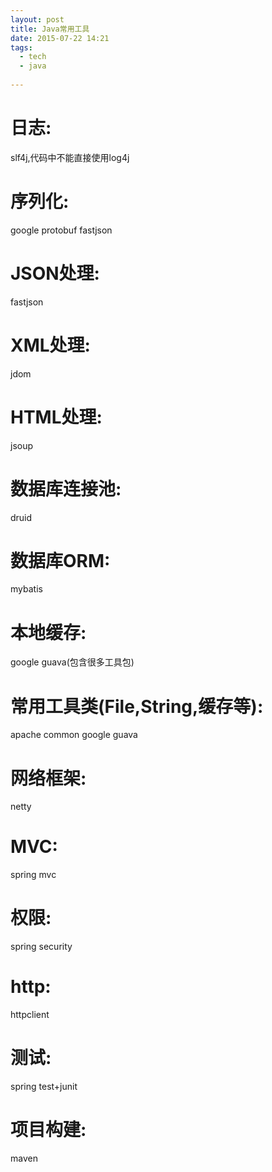 ```yaml
---
layout: post
title: Java常用工具
date: 2015-07-22 14:21
tags:
  - tech
  - java
  
---
```


日志:
====
slf4j,代码中不能直接使用log4j

序列化:
====
google protobuf
fastjson

JSON处理:
====
fastjson

XML处理:
====
jdom

HTML处理:
====
jsoup

数据库连接池:
====
druid

数据库ORM:
====
mybatis

本地缓存:
====
google guava(包含很多工具包)

常用工具类(File,String,缓存等):
====
apache common
google guava

网络框架:
====
netty

MVC:
====
spring mvc

权限:
====
spring security

http:
====
httpclient

测试:
====
spring test+junit

项目构建:
====
maven

